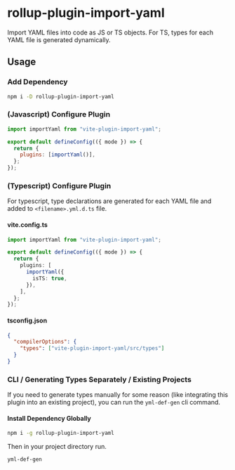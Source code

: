 # rollup-plugin-import-yaml

Import YAML files into code as JS or TS objects. For TS, types for each YAML file is generated dynamically.

## Usage

### Add Dependency

```bash
npm i -D rollup-plugin-import-yaml
```

### (Javascript) Configure Plugin

```js
import importYaml from "vite-plugin-import-yaml";

export default defineConfig(({ mode }) => {
  return {
    plugins: [importYaml()],
  };
});
```

### (Typescript) Configure Plugin

For typescript, type declarations are generated for each YAML file and added to `<filename>.yml.d.ts` file.

#### vite.config.ts

```ts
import importYaml from "vite-plugin-import-yaml";

export default defineConfig(({ mode }) => {
  return {
    plugins: [
      importYaml({
        isTS: true,
      }),
    ],
  };
});
```

#### tsconfig.json

```json
{
  "compilerOptions": {
    "types": ["vite-plugin-import-yaml/src/types"]
  }
}
```

### CLI / Generating Types Separately / Existing Projects

If you need to generate types manually for some reason (like integrating this plugin into an existing project), you can run the `yml-def-gen` cli command.

#### Install Dependency Globally

```bash
npm i -g rollup-plugin-import-yaml
```

Then in your project directory run.

```bash
yml-def-gen
```
